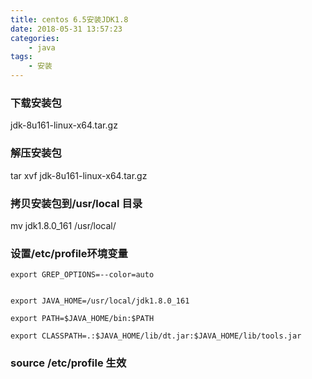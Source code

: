 ```yaml
---
title: centos 6.5安装JDK1.8
date: 2018-05-31 13:57:23
categories: 
	- java
tags:
	- 安装
---
```


### 下载安装包
jdk-8u161-linux-x64.tar.gz

### 解压安装包
tar xvf jdk-8u161-linux-x64.tar.gz

### 拷贝安装包到/usr/local 目录
mv jdk1.8.0_161 /usr/local/
### 设置/etc/profile环境变量
```
export GREP_OPTIONS=--color=auto


export JAVA_HOME=/usr/local/jdk1.8.0_161

export PATH=$JAVA_HOME/bin:$PATH

export CLASSPATH=.:$JAVA_HOME/lib/dt.jar:$JAVA_HOME/lib/tools.jar
```

### source /etc/profile 生效